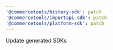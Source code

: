 ```yaml
---
'@commercetools/history-sdk': patch
'@commercetools/importapi-sdk': patch
'@commercetools/platform-sdk': patch
---
```


Update generated SDKs
